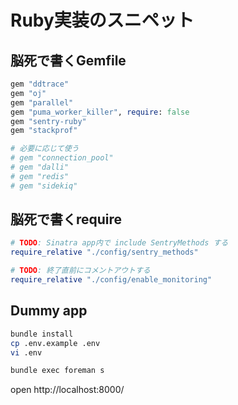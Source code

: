 # Ruby実装のスニペット
## 脳死で書くGemfile
```ruby
gem "ddtrace"
gem "oj"
gem "parallel"
gem "puma_worker_killer", require: false
gem "sentry-ruby"
gem "stackprof"

# 必要に応じて使う
# gem "connection_pool"
# gem "dalli"
# gem "redis"
# gem "sidekiq"
```

## 脳死で書くrequire
```ruby
# TODO: Sinatra app内で include SentryMethods する
require_relative "./config/sentry_methods"

# TODO: 終了直前にコメントアウトする
require_relative "./config/enable_monitoring"
```

## Dummy app
```bash
bundle install
cp .env.example .env
vi .env

bundle exec foreman s
```

open http://localhost:8000/
